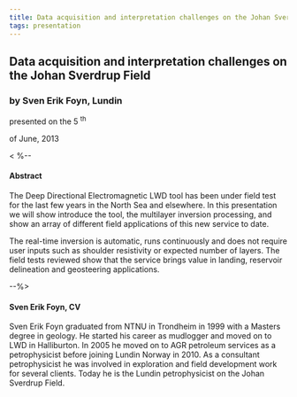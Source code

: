 ```yaml
---
title: Data acquisition and interpretation challenges on the Johan Sverdrup Field
tags: presentation 
---
```



		
<h2>
Data acquisition and interpretation challenges on the Johan Sverdrup Field
</h2>

 



		
<h3>
by Sven Erik Foyn, Lundin
</h3>

 



 
<p>
presented on the 5
<sup>
th
</sup>

 of June, 2013
</p>

	

<
%-- 
<h4>
Abstract
</h4>



		

		
<p>
The Deep Directional Electromagnetic LWD tool has been under field test for the last few years in the North Sea and elsewhere.  In this presentation we will show introduce the tool, the multilayer inversion processing, and show an array of different field applications of this new service to date.
</p>

<p>
The real-time inversion is automatic, runs continuously and does not require user inputs such as shoulder resistivity or expected number of layers.  The field tests reviewed show that the service brings value in landing, reservoir delineation and geosteering applications.
</p>



--%>

		
<h4>
Sven Erik Foyn, CV
</h4>





		
<p>
Sven Erik Foyn graduated from NTNU in Trondheim in 1999 with a Masters degree in geology. He started his career as mudlogger and moved on to LWD in Halliburton. In 2005 he moved on to AGR petroleum services as a petrophysicist before joining Lundin Norway in 2010. As a consultant petrophysicist he was involved in exploration and field development work for several clients. Today he is the Lundin petrophysicist on the Johan Sverdrup Field.
</p>



 	     

	

